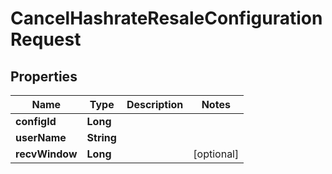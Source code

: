 

# CancelHashrateResaleConfigurationRequest


## Properties

| Name | Type | Description | Notes |
|------------ | ------------- | ------------- | -------------|
|**configId** | **Long** |  |  |
|**userName** | **String** |  |  |
|**recvWindow** | **Long** |  |  [optional] |




